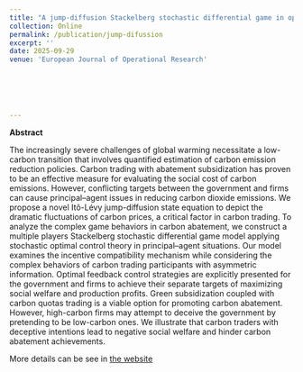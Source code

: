 ```yaml
---
title: "A jump-diffusion Stackelberg stochastic differential game in optimal carbon abatement strategies with green subsidy"
collection: Online
permalink: /publication/jump-difussion
excerpt: ''
date: 2025-09-29
venue: 'European Journal of Operational Research'






---
```

**Abstract**

The increasingly severe challenges of global warming necessitate a low-carbon transition that involves quantified estimation of carbon emission reduction policies. Carbon trading with abatement subsidization has proven to be an effective measure for evaluating the social cost of carbon emissions. However, conflicting targets between the government and firms can cause principal–agent issues in reducing carbon dioxide emissions. We propose a novel Itô-Lévy jump-diffusion state equation to depict the dramatic fluctuations of carbon prices, a critical factor in carbon trading. To analyze the complex game behaviors in carbon abatement, we construct a multiple players Stackelberg stochastic differential game model applying stochastic optimal control theory in principal–agent situations. Our model examines the incentive compatibility mechanism while considering the complex behaviors of carbon trading participants with asymmetric information. Optimal feedback control strategies are explicitly presented for the government and firms to achieve their separate targets of maximizing social welfare and production profits. Green subsidization coupled with carbon quotas trading is a viable option for promoting carbon abatement. However, high-carbon firms may attempt to deceive the government by pretending to be low-carbon ones. We illustrate that carbon traders with deceptive intentions lead to negative social welfare and hinder carbon abatement achievements.

More details can be see in [the website](https://www.sciencedirect.com/science/article/pii/S0377221725007738)  
